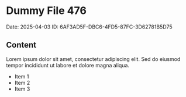 # Dummy File 476

Date: 2025-04-03
ID: 6AF3AD5F-DBC6-4FD5-87FC-3D62781B5D75

## Content

Lorem ipsum dolor sit amet, consectetur adipiscing elit.
Sed do eiusmod tempor incididunt ut labore et dolore magna aliqua.

* Item 1
* Item 2
* Item 3
